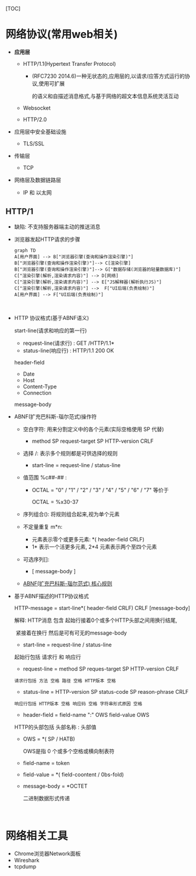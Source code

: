 [TOC]

# 网络协议(常用web相关)

- **应用层**

  - HTTP/1.1(Hypertext Transfer Protocol)

    - (RFC7230 2014.6)一种无状态的,应用层的,以请求/应答方式运行的协议,使用可扩展

      的语义和自描述消息格式,与基于网络的超文本信息系统灵活互动

  - Websocket

  - HTTP/2.0

- 应用层中安全基础设施

  - TLS/SSL

- 传输层

  - TCP

- 网络层及数据链路层

  - IP 和 以太网

## HTTP/1

- 缺陷: 不支持服务器端主动的推送消息


- 浏览器发起HTTP请求的步骤

  ```mermaid
  graph TD
  A[用户界面] --> B["浏览器引擎(查询和操作渲染引擎)"]
  B["浏览器引擎(查询和操作渲染引擎)"]--> C[渲染引擎]
  B["浏览器引擎(查询和操作渲染引擎)"]--> G["数据存储(浏览器的轻量数据库)"]
  C["渲染引擎(解析,渲染请求内容)"] --> D[网络]
  C["渲染引擎(解析,渲染请求内容)"] --> E["JS解释器(解析执行JS)"]
  C["渲染引擎(解析,渲染请求内容)"] -->  F["UI后端(负责绘制)"]
  A[用户界面] --> F["UI后端(负责绘制)"]
  ```

  ​

- HTTP 协议格式(基于ABNF语义)

  start-line(请求和响应的第一行)

  - request-line(请求行) : GET /HTTP/1.1*
  - status-line(响应行) : HTTP/1.1 200 OK

  header-field

  - Date
  - Host
  - Content-Type
  - Connection

  message-body

- ABNF(扩充巴科斯-瑙尔范式)操作符

  - 空白字符: 用来分割定义中的各个元素(实际空格使用 SP 代替)

    - method SP request-target SP HTTP-version CRLF

  - 选择 /: 表示多个规则都是可供选择的规则

    - start-line = request-line / status-line

  - 值范围 %c##-## :

    - OCTAL = "0" / "1" / "2" / "3" / "4" / "5" / "6" / "7" 等价于

      OCTAL = %x30-37

  - 序列组合(): 将规则组合起来,视为单个元素

  - 不定量重复 m*n:

    - 元素表示零个或更多元素: *( header-field CRLF)
    - 1* 表示一个活更多元素, 2*4 元素表示两个至四个元素

  - 可选序列[]:

    - [ message-body ]

  - [ABNF(扩充巴科斯-瑙尔范式) 核心规则](https://zh.wikipedia.org/wiki/%E6%89%A9%E5%85%85%E5%B7%B4%E7%A7%91%E6%96%AF%E8%8C%83%E5%BC%8F)

- 基于ABNF描述的HTTP协议格式

  HTTP-message = start-line*( header-field CRLF) CRLF [message-body]

  解释: HTTP消息 包含 起始行接着0个或多个HTTP头部之间用换行结尾,

  ​	紧接着在换行 然后是可有可无的message-body

  -  start-line = request-line / status-line

    起始行包括 请求行 和 响应行

    -  request-line = method SP reques-target SP HTTP-version CRLF

      请求行包括 方法 空格 路径 空格 HTTP版本 空格

    -  status-line = HTTP-version SP status-code SP reason-phrase CRLF

      响应行包括 HTTP版本 空格 响应码 空格 字符串形式原因 空格

  -  header-field = field-name ":" OWS field-value OWS

    HTTP的头部包括 头部名称 : 头部值

    - OWS = *( SP / HATB)

      OWS是指 0 个或多个空格或横向制表符

    - field-name = token

    - field-value = *( field-coontent / 0bs-fold)

  - message-body = *OCTET

    二进制数据形式传递

  ​



# 网络相关工具

- Chrome浏览器Network面板
- Wireshark
- tcpdump
